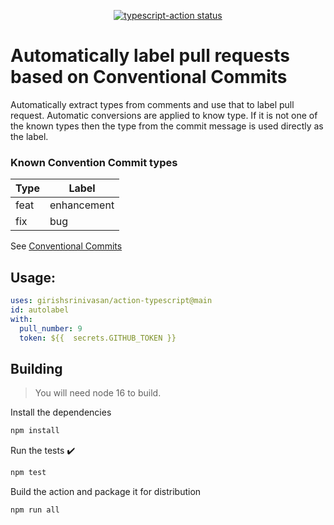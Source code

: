 <p align="center">
  <a href="https://github.com/actions/typescript-action/actions"><img alt="typescript-action status" src="https://github.com/actions/typescript-action/workflows/build-test/badge.svg"></a>
</p>

# Automatically label pull requests based on Conventional Commits

Automatically extract types from comments and use that to label pull request. Automatic conversions are applied to know type. If it is not one of the known types then the type from the commit message is used directly as the label. 

### Known Convention Commit types

|Type|Label|
|-------|-----|
|feat|enhancement
|fix|bug

See [Conventional Commits](https://www.conventionalcommits.org/en/v1.0.0/#summary)

## Usage:

```yaml
uses: girishsrinivasan/action-typescript@main
id: autolabel
with:
  pull_number: 9
  token: ${{  secrets.GITHUB_TOKEN }}
```

## Building

> You will need node 16 to build.

Install the dependencies  
```bash
npm install
```
Run the tests :heavy_check_mark:  
```bash
npm test
```

Build the action and package it for distribution
```bash
npm run all
```




